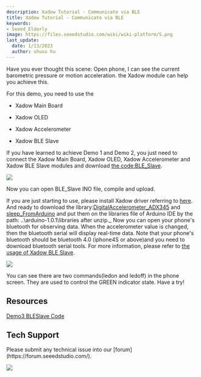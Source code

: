 ```yaml
---
description: Xadow Tutorial - Communicate via BLE
title: Xadow Tutorial - Communicate via BLE
keywords:
- Seeed_Elderly
image: https://files.seeedstudio.com/wiki/wiki-platform/S.png
last_update:
  date: 1/13/2023
  author: shuxu hu
---
```

Have you ever thought this scene: Open phone, I can see the current barometric pressure or motion acceleration. the Xadow module can help you achieve this.

For this demo, you need to use the

*   Xadow Main Board

*   Xadow OLED

*   Xadow Accelerometer

*   Xadow BLE Slave

If you have learned to achieve Demo 1 and Demo 2, you just need to connect the Xadow Main Board, Xadow OLED, Xadow Accelerometer and Xadow BLE Slave modules and download [the code:BLE_Slave](https://files.seeedstudio.com/wiki/Xadow_Tutorial_Communicate_via_BLE/res/BLE_Slave.zip).

![](https://files.seeedstudio.com/wiki/Xadow_Tutorial_Communicate_via_BLE/img/BLEUsage.jpg)

Now you can open BLE_Slave INO file, compile and upload.

If you are just starting to use, please install Xadow driver referring to [here](/Xadow_Main_Board#Get_Start_with_Xadow_Main_Board). And ready to download the library:[DigitalAccelerometer_ADX345](https://files.seeedstudio.com/wiki/Xadow_Tutorial_Communicate_via_BLE/res/DigitalAccelerometer_ADXL345.zip) and [sleep_FromArduino](https://files.seeedstudio.com/wiki/Xadow_Tutorial_Communicate_via_BLE/res/Sleep_FromArduino.zip) and put them on the libraries file of Arduino IDE by the path: ..\arduino-1.0.1\libraries after unzip._
Now you can open your phone's bluetooth for observing data. When the accelerometer value is changed, then the bluetooth serial  will display real-time data. Note that your phone's bluetooth should be bluetooth 4.0 (iphone4S or above)and you need to download bluetooth serial tools. For more information, please refer to [the usage of Xadow BLE Slave](/Xadow_BLE_Slave#Usage).

![](https://files.seeedstudio.com/wiki/Xadow_Tutorial_Communicate_via_BLE/img/Phone_and_BLE_Slave_Communicate.jpg)

You can see there are two commands(ledon and ledoff) in the phone screen. They are used to control the GREEN indicator state. Have a try!

##  Resources

[Demo3 BLESlave Code](https://files.seeedstudio.com/wiki/Xadow_Tutorial_Communicate_via_BLE/res/BLE_Slave.zip)

## Tech Support
<div>
  Please submit any technical issue into our [forum](https://forum.seeedstudio.com/). <br /><p style={{textAlign: 'center'}}><a href="https://www.seeedstudio.com/act-4.html?utm_source=wiki&utm_medium=wikibanner&utm_campaign=newproducts" target="_blank"><img src="https://files.seeedstudio.com/wiki/Wiki_Banner/new_product.jpg" /></a></p>
</div>
